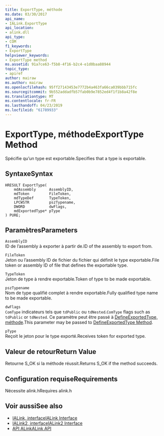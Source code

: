 ```yaml
---
title: ExportType, méthode
ms.date: 03/30/2017
api_name:
- IALink.ExportType
api_location:
- alink.dll
api_type:
- COM
f1_keywords:
- ExportType
helpviewer_keywords:
- ExportType method
ms.assetid: 91a7ce63-f5b8-4f16-b2c4-e1d0baa88944
topic_type:
- apiref
author: mairaw
ms.author: mairaw
ms.openlocfilehash: 95ff27143453e7772b4a463fa66ca039bbb715fc
ms.sourcegitcommit: 9b552addadfb57fab0b9e7852ed4f1f1b8a42f8e
ms.translationtype: MT
ms.contentlocale: fr-FR
ms.lasthandoff: 04/23/2019
ms.locfileid: "61789933"
---
```

# <a name="exporttype-method"></a><span data-ttu-id="ecb85-102">ExportType, méthode</span><span class="sxs-lookup"><span data-stu-id="ecb85-102">ExportType Method</span></span>
<span data-ttu-id="ecb85-103">Spécifie qu’un type est exportable.</span><span class="sxs-lookup"><span data-stu-id="ecb85-103">Specifies that a type is exportable.</span></span>  
  
## <a name="syntax"></a><span data-ttu-id="ecb85-104">Syntaxe</span><span class="sxs-lookup"><span data-stu-id="ecb85-104">Syntax</span></span>  
  
```  
HRESULT ExportType(  
    mdAssembly      AssemblyID,  
    mdToken         FileToken,  
    mdTypeDef       TypeToken,  
    LPCWSTR         pszTypename,  
    DWORD           dwFlags,  
    mdExportedType* pType  
) PURE;  
```  
  
## <a name="parameters"></a><span data-ttu-id="ecb85-105">Paramètres</span><span class="sxs-lookup"><span data-stu-id="ecb85-105">Parameters</span></span>  
 `AssemblyID`  
 <span data-ttu-id="ecb85-106">ID de l’assembly à exporter à partir de.</span><span class="sxs-lookup"><span data-stu-id="ecb85-106">ID of the assembly to export from.</span></span>  
  
 `FileToken`  
 <span data-ttu-id="ecb85-107">Jeton ou l’assembly ID de fichier du fichier qui définit le type exportable.</span><span class="sxs-lookup"><span data-stu-id="ecb85-107">File token or assembly ID of file that defines the exportable type.</span></span>  
  
 `TypeToken`  
 <span data-ttu-id="ecb85-108">Jeton de type à rendre exportable.</span><span class="sxs-lookup"><span data-stu-id="ecb85-108">Token of type to be made exportable.</span></span>  
  
 `pszTypename`  
 <span data-ttu-id="ecb85-109">Nom de type qualifié complet à rendre exportable.</span><span class="sxs-lookup"><span data-stu-id="ecb85-109">Fully qualified type name to be made exportable.</span></span>  
  
 `dwFlags`  
 <span data-ttu-id="ecb85-110">`ComType` indicateurs tels que `tdPublic` ou `tdNested`.</span><span class="sxs-lookup"><span data-stu-id="ecb85-110">`ComType` flags such as `tdPublic` or `tdNested`.</span></span> <span data-ttu-id="ecb85-111">Ce paramètre peut être passé à [DefineExportedType, méthode](../../../../docs/framework/unmanaged-api/metadata/imetadataassemblyemit-defineexportedtype-method.md).</span><span class="sxs-lookup"><span data-stu-id="ecb85-111">This parameter may be passed to [DefineExportedType Method](../../../../docs/framework/unmanaged-api/metadata/imetadataassemblyemit-defineexportedtype-method.md).</span></span>  
  
 `pType`  
 <span data-ttu-id="ecb85-112">Reçoit le jeton pour le type exporté.</span><span class="sxs-lookup"><span data-stu-id="ecb85-112">Receives token for exported type.</span></span>  
  
## <a name="return-value"></a><span data-ttu-id="ecb85-113">Valeur de retour</span><span class="sxs-lookup"><span data-stu-id="ecb85-113">Return Value</span></span>  
 <span data-ttu-id="ecb85-114">Retourne S_OK si la méthode réussit.</span><span class="sxs-lookup"><span data-stu-id="ecb85-114">Returns S_OK if the method succeeds.</span></span>  
  
## <a name="requirements"></a><span data-ttu-id="ecb85-115">Configuration requise</span><span class="sxs-lookup"><span data-stu-id="ecb85-115">Requirements</span></span>  
 <span data-ttu-id="ecb85-116">Nécessite alink.h</span><span class="sxs-lookup"><span data-stu-id="ecb85-116">Requires alink.h</span></span>  
  
## <a name="see-also"></a><span data-ttu-id="ecb85-117">Voir aussi</span><span class="sxs-lookup"><span data-stu-id="ecb85-117">See also</span></span>

- [<span data-ttu-id="ecb85-118">IALink, interface</span><span class="sxs-lookup"><span data-stu-id="ecb85-118">IALink Interface</span></span>](../../../../docs/framework/unmanaged-api/alink/ialink-interface.md)
- [<span data-ttu-id="ecb85-119">IALink2, interface</span><span class="sxs-lookup"><span data-stu-id="ecb85-119">IALink2 Interface</span></span>](../../../../docs/framework/unmanaged-api/alink/ialink2-interface.md)
- [<span data-ttu-id="ecb85-120">API ALink</span><span class="sxs-lookup"><span data-stu-id="ecb85-120">ALink API</span></span>](../../../../docs/framework/unmanaged-api/alink/index.md)
